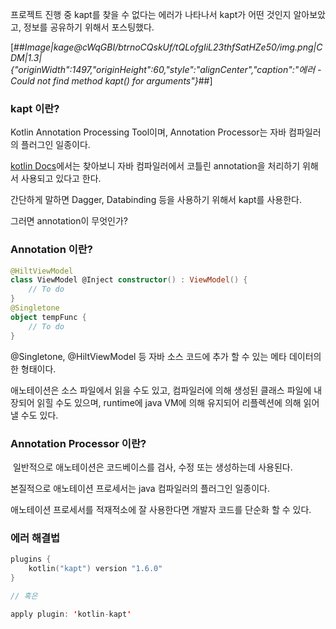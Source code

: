 프로젝트 진행 중 kapt를 찾을 수 없다는 에러가 나타나서 kapt가 어떤 것인지 알아보았고, 정보를 공유하기 위해서 포스팅했다.

[##_Image|kage@cWqGBI/btrnoCQskUf/tQLofgIiL23thfSatHZe50/img.png|CDM|1.3|{"originWidth":1497,"originHeight":60,"style":"alignCenter","caption":"에러 - Could not find method kapt() for arguments"}_##]

### **kapt 이란?**

Kotlin Annotation Processing Tool이며, Annotation Processor는 자바 컴파일러의 플러그인 일종이다.

[kotlin Docs](https://kotlinlang.org/docs/kapt.html)에서는 찾아보니 자바 컴파일러에서 코틀린 annotation을 처리하기 위해서 사용되고 있다고 한다.

간단하게 말하면 Dagger, Databinding 등을 사용하기 위해서 kapt를 사용한다.

그러면 annotation이 무엇인가?

### **Annotation 이란?**

```kotlin
@HiltViewModel
class ViewModel @Inject constructor() : ViewModel() {
	// To do
}
@Singletone
object tempFunc {
	// To do
}
```

@Singletone, @HiltViewModel 등 자바 소스 코드에 추가 할 수 있는 메타 데이터의 한 형태이다.

애노테이션은 소스 파일에서 읽을 수도 있고, 컴파일러에 의해 생성된 클래스 파일에 내장되어 읽힐 수도 있으며, runtime에 java VM에 의해 유지되어 리플렉션에 의해 읽어 낼 수도 있다.

### **Annotation Processor 이란?**

 일반적으로 애노테이션은 코드베이스를 검사, 수정 또는 생성하는데 사용된다.

본질적으로 애노테이션 프로세서는 java 컴파일러의 플러그인 일종이다.

애노테이션 프로세서를 적재적소에 잘 사용한다면 개발자 코드를 단순화 할 수 있다. 

### **에러 해결법**

```kotlin
plugins {
    kotlin("kapt") version "1.6.0"
}

// 혹은

apply plugin: 'kotlin-kapt'
```
